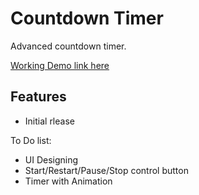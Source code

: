 # Countdown Timer
Advanced countdown timer.

[Working Demo link here](http://raajnadar.github.io/CountdownTimer)

## Features <br />
* Initial rlease

To Do list:
* UI Designing
* Start/Restart/Pause/Stop control button
* Timer with Animation
